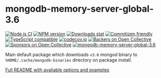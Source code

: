 # mongodb-memory-server-global-3.6

[![Node.js CI](https://github.com/nodkz/mongodb-memory-server/workflows/Node.js%20CI/badge.svg)](https://github.com/nodkz/mongodb-memory-server/actions/workflows/tests.yml?query=workflow%3A%22Node.js+CI%22)
[![NPM version](https://img.shields.io/npm/v/mongodb-memory-server-global-3.6.svg)](https://www.npmjs.com/package/mongodb-memory-server-global-3.6)
[![Downloads stat](https://img.shields.io/npm/dt/mongodb-memory-server-global-3.6.svg)](http://www.npmtrends.com/mongodb-memory-server-global-3.6)
[![Commitizen friendly](https://img.shields.io/badge/commitizen-friendly-brightgreen.svg)](http://commitizen.github.io/cz-cli/)
[![TypeScript compatible](https://img.shields.io/badge/typescript-compatible-brightgreen.svg)](https://www.typescriptlang.org)
[![codecov.io](https://codecov.io/github/nodkz/mongodb-memory-server/coverage.svg?branch=master)](https://codecov.io/github/nodkz/mongodb-memory-server?branch=master)
[![Backers on Open Collective](https://opencollective.com/mongodb-memory-server/backers/badge.svg)](#backers)
[![Sponsors on Open Collective](https://opencollective.com/mongodb-memory-server/sponsors/badge.svg)](#sponsors)
[![mongodb-memory-server-global-3.6](https://snyk.io/advisor/npm-package/mongodb-memory-server-global-3.6/badge.svg)](https://snyk.io/advisor/npm-package/mongodb-memory-server-global-3.6)

Main default package which downloads `v3.6` mongod binary to `%HOME/.cache/mongodb-binaries` directory on package install.

[Full README with avaliable options and examples](https://github.com/nodkz/mongodb-memory-server)
